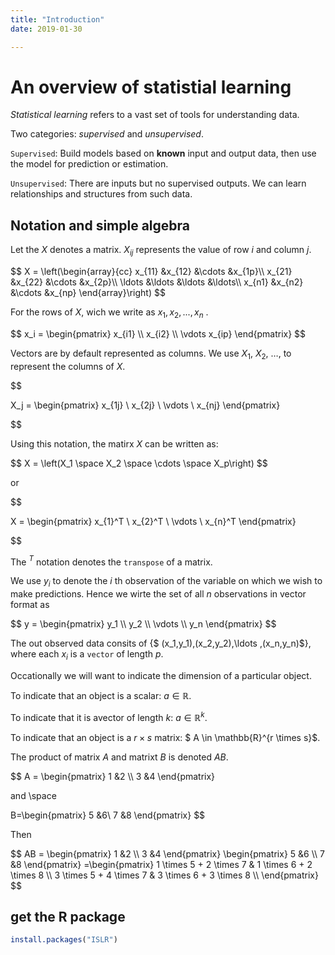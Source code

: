 ```yaml
---
title: "Introduction"
date: 2019-01-30

---
```


# An overview of statistial learning
*Statistical learning* refers to a vast set of tools for understanding
data.

Two categories: *supervised* and *unsupervised*.

<code>Supervised</code>: Build models based on **known** input and output data, then use the model
for prediction or estimation.

<code>Unsupervised</code>: There are inputs but no supervised outputs. We can learn
relationships and structures from such data.

## Notation and simple algebra

Let the $X$ denotes a matrix. $X_{ij}$ represents the value of row $i$ and column $j$.

<div>
$$
X =
\left(\begin{array}{cc}
x_{11} &x_{12} &\cdots &x_{1p}\\
x_{21} &x_{22} &\cdots &x_{2p}\\
\ldots &\ldots &\ldots &\ldots\\
x_{n1} &x_{n2} &\cdots &x_{np}
\end{array}\right)
$$
</div>


For the rows of $X$, wich we write as $x_1, x_2, ..., x_n$ . 

<div>
$$
x_i = \begin{pmatrix}
x_{i1} \\
x_{i2} \\
\vdots
x_{ip}
\end{pmatrix}
$$
</div>

Vectors are by default represented as columns. We use $X_1$, $X_2$, $\ldots$, to represent the columns of $X$.

<div>
$$

X_j = \begin{pmatrix}
x_{1j} \\
x_{2j} \\
\vdots \\
x_{nj}
\end{pmatrix}

$$
</div>

Using this notation, the matirx $X$ can be written as:

<div>
$$
X = \left(X_1 \space X_2 \space  \cdots \space  X_p\right)
$$
</div>

or

<div>
$$

X = \begin{pmatrix}
x_{1}^T \\
x_{2}^T \\
\vdots \\
x_{n}^T
\end{pmatrix}

$$
</div>

The $^T$ notation denotes the `transpose` of a matrix.

We use $y_i$ to denote the $i$ th observation of the variable on which we wish to make predictions. Hence we wirte the set of all $n$ observations in vector format as 

<div>
$$
y = \begin{pmatrix}
y_1 \\
y_2 \\
\vdots \\
y_n
\end{pmatrix}
$$
</div>

The out observed data consits of {$ (x_1,y_1),(x_2,y_2),\ldots ,(x_n,y_n)$}, where each $x_i$ is a `vector` of length $p$.

Occationally we will want to indicate the dimension of a particular object. 

To indicate that an object is a scalar: $a \in \mathbb{R}$. 

To indicate that it is avector of length $k$: $a \in \mathbb{R}^k$. 

To indicate that an object is a $r \times s$  matrix: $ A \in \mathbb{R}^{r \times s}$.

The product of matrix $A$ and matrixt $B$ is denoted $AB$.

<div>
$$
A = \begin{pmatrix}
1 &2 \\
3 &4
\end{pmatrix} 

and \space 

B=\begin{pmatrix}
5 &6\\
7 &8
\end{pmatrix}
$$
</div>

Then

<div>
$$
AB = \begin{pmatrix} 1 &2 \\ 3 &4 \end{pmatrix} \begin{pmatrix} 5 &6 \\ 7 &8 \end{pmatrix}
=\begin{pmatrix}
1 \times 5 + 2 \times 7  & 1 \times 6 + 2 \times 8 \\
3 \times 5 + 4 \times 7  & 3 \times 6 + 3 \times 8 \\
\end{pmatrix}
$$
</div>

## get the R package
```r
install.packages("ISLR")
```



